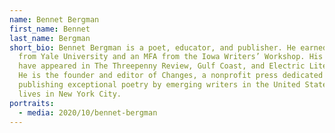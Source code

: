 ```yaml
---
name: Bennet Bergman
first_name: Bennet
last_name: Bergman
short_bio: Bennet Bergman is a poet, educator, and publisher. He earned a BA
  from Yale University and an MFA from the Iowa Writers’ Workshop. His poems
  have appeared in The Threepenny Review, Gulf Coast, and Electric Literature.
  He is the founder and editor of Changes, a nonprofit press dedicated to
  publishing exceptional poetry by emerging writers in the United States. He
  lives in New York City.
portraits:
  - media: 2020/10/bennet-bergman
---
```

